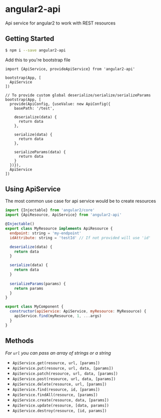 # angular2-api
Api service for angular2 to work with REST resources

## Getting Started

```bash
$ npm i --save angular2-api
```

Add this to you're bootstrap file
```
import {ApiService, provideApiService} from 'angular2-api'

bootstrap(App, [
  ApiService
])

// To provide custom global deserialize/serialize/serializeParams
bootstrap(App, [
  provide(ApiConfig, {useValue: new ApiConfig({
    basePath: '/test',

    deserialize(data) {
      return data
    },

    serialize(data) {
      return data
    },

    serializeParams(data) {
      return data
    }
  })}),
  ApiService
])
```

## Using ApiService
The most common use case for api service would be to create resources

```javascript
import {Injectable} from 'angular2/core'
import {ApiResource, ApiService} from 'angular2-api'

@Injectable()
export class MyResource implements ApiResource {
  endpoint: string = 'my-endpoint'
  idAttribute: string = 'testId' // If not provided will use 'id'

  deserialize(data) {
    return data
  }

  serialize(data) {
    return data
  }
  
  serializeParams(params) {
    return params
  }
}

export class MyComponent {
  constructor(apiService: ApiService, myResource: MyResource) {
    apiService.find(myResource, 1, ...args)
  }
}
```

## Methods
*For `url` you can pass an array of strings or a string*

- `ApiService.get(resource, url, [params])`
- `ApiService.put(resource, url, data, [params])`
- `ApiService.patch(resource, url, data, [params])`
- `ApiService.post(resource, url, data, [params])`
- `ApiService.delete(resource, url, [params])`
- `ApiService.find(resource, id, [params])`
- `ApiService.findAll(resource, [params])`
- `ApiService.create(resource, data, [params])`
- `ApiService.update(resource, [data, params])`
- `ApiService.destroy(resource, [id, params])`


